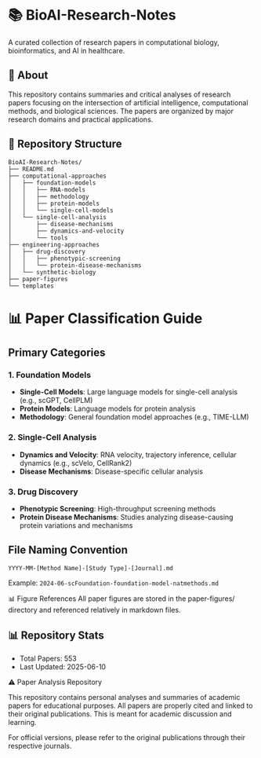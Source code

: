 # 📚 BioAI-Research-Notes
A curated collection of research papers in computational biology, bioinformatics, and AI in healthcare.

## 📖 About
This repository contains summaries and critical analyses of research papers focusing on the intersection of artificial intelligence, computational methods, and biological sciences. The papers are organized by major research domains and practical applications.

## 📁 Repository Structure
```
BioAI-Research-Notes/
├── README.md
├── computational-approaches
│   ├── foundation-models
│   │   ├── RNA-models
│   │   ├── methodology
│   │   ├── protein-models
│   │   └── single-cell-models
│   └── single-cell-analysis
│       ├── disease-mechanisms
│       ├── dynamics-and-velocity
│       └── tools
├── engineering-approaches
│   ├── drug-discovery
│   │   ├── phenotypic-screening
│   │   └── protein-disease-mechanisms
│   └── synthetic-biology
├── paper-figures
└── templates

```

# 📊 Paper Classification Guide

## Primary Categories

### 1. Foundation Models
- **Single-Cell Models**: Large language models for single-cell analysis (e.g., scGPT, CellPLM)
- **Protein Models**: Language models for protein analysis
- **Methodology**: General foundation model approaches (e.g., TIME-LLM)

### 2. Single-Cell Analysis
- **Dynamics and Velocity**: RNA velocity, trajectory inference, cellular dynamics (e.g., scVelo, CellRank2)
- **Disease Mechanisms**: Disease-specific cellular analysis

### 3. Drug Discovery
- **Phenotypic Screening**: High-throughput screening methods
- **Protein Disease Mechanisms**: Studies analyzing disease-causing protein variations and mechanisms

## File Naming Convention
```
YYYY-MM-[Method Name]-[Study Type]-[Journal].md
```
Example: `2024-06-scFoundation-foundation-model-natmethods.md`


📊 Figure References
All paper figures are stored in the paper-figures/ directory and referenced relatively in markdown files.

## 📊 Repository Stats
- Total Papers: 553
- Last Updated: 2025-06-10

⚠️ Paper Analysis Repository

This repository contains personal analyses and summaries of academic papers for educational purposes. All papers are properly cited and linked to their original publications. This is meant for academic discussion and learning.

For official versions, please refer to the original publications through their respective journals.
